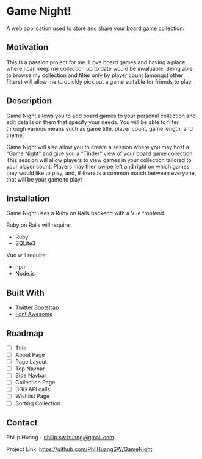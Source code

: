 # **Game Night!**
A web application used to store and share your board game collection. 

## **Motivation**
This is a passion project for me. I love board games and having a place where I can keep my collection up to date would be invaluable. Being able to browse my collection and filter only by player count (amongst other filters) will allow me to quickly pick out a game suitable for friends to play.

## **Description**
Game Night allows you to add board games to your personal collection and edit details on them that specify your needs. You will be able to filter through various means such as game title, player count, game length, and theme. 

Game Night will also allow you to create a session where you may host a "Game Night" and give you a "Tinder" view of your board game collection. This session will allow players to view games in your collection tailored to your player count. Players may then swipe left and right on which games they would like to play, and, if there is a common match between everyone, that will be your game to play!

## **Installation**
Game Night uses a Ruby on Rails backend with a Vue frontend. 

Ruby on Rails will require:
- Ruby
- SQLite3

Vue will require:
- npm
- Node.js

## **Built With**
- [Twitter Bootstrap](https://github.com/twbs/bootstrap-sass)
- [Font Awesome](https://github.com/FortAwesome/font-awesome-sass)

## **Roadmap**
- [ ] Title
- [ ] About Page
- [ ] Page Layout
- [ ] Top Navbar
- [ ] Side Navbar
- [ ] Collection Page
- [ ] BGG API calls 
- [ ] Wishlist Page
- [ ] Sorting Collection

## **Contact**
Philip Huang - philip.sw.huang@gmail.com

Project Link: https://github.com/PhilHuangSW/GameNight